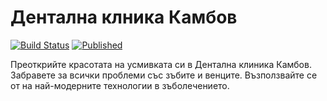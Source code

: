 # Дентална клника Камбов
[![Build Status](http://dev.almero.pro/dentalclinic.bg/status/build.svg?v=3)](http://dev.almero.pro/dentalclinic.bg)
[![Published](http://dentalclinic.bg/status/published.svg)](http://dentalclinic.bg)

Преоткрийте красотата на усмивката си в Дентална клиника Камбов. Забравете за всички проблеми със зъбите и венците. Възползвайте се от на най-модерните технологии в зъболечението.
